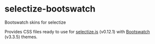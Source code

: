 # selectize-bootswatch
Bootswatch skins for selectize

Provides CSS files ready to use for [selectize.js](http://brianreavis.github.io/selectize.js/) (v0.12.1) with [Bootswatch](https://bootswatch.com/) (v3.3.5) themes.
